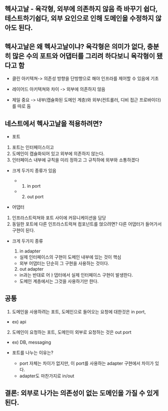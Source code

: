 ## 헥사고날 - 육각형, 외부에 의존하지 않음 즉 바꾸기 쉽다, 테스트하기쉽다, 외부 요인으로 인해 도메인을 수정하지 않아도 된다.

## 헥사고날은 왜 헥사고날이냐? 육각형은 의미가 없다, 충분히 많은 수의 포트와 어댑터를 그리려 하다보니 육각형이 됐다고 함


- 클린 아키텍쳐-> 의존성 방향을 단방향으로 해야 인프라를 제어할 수 있음에 기초

- 레이어드 아키텍쳐와 차이 -> 외부에 의존하지 않음

- 제일 중요 -> 내부(캡슐화된 도메인 계층)와 외부(컨트롤러, 디비 접근 프로바이더)를 따로 둠

## 네스트에서 헥사고날을 적용하려면?

- 포트
1. 포트는 인터페이스이고
2. 도메인이 캡슐화되어 있고 외부에 의존하지 않는다.
3. 인터페이스 내부에 규칙을 미리 정하고 그 규칙하에 외부와 소통하겠다 

- 크게 두가지 종류가 있음

  - 1. in port
  - 2. out port

- 어댑터
1. 인프라스트럭쳐와 포트 사이에 커뮤니케이션을 담당
2. 동일한 포트에 다른 인프라스트럭쳐 컴포넌트를 얹으려면? 다른 어댑터가 들어가서 구현이 된다.

- 크게 두가지 종류

  1. in adapter
    - 실제 인터페이스의 구현이 도메인 내부에 있는 것이 핵심
    - 외부 어댑터는 단순히 그 구현을 사용하는 것이다.

  2. out adapter
    - in과는 반대로 어ㅏ댑터에서 실제 인터페이스 구현이 발생한다.
    - 도메인 계층에서는 그것을 사용하기만 한다.
## 공통
 1. 도메인을 사용하려는 포트, 도메인으로 들어오는 요청에 대한것은 in port, 
  - ex) api
 2. 도메인이 요청하는 포트, 도메인이 외부로 요청하는 것은 out port
  - ex) DB, messaging

  - 포트를 나누는 이유는?
    - port 자체는 차이가 없지만, 이 port를 사용하는 adapter 구현에서 차이가 있다.
    - adapter도 마찬가지로 in/out

## 결론: 외부로 나가는 의존성이 없는 도메인을 가질 수 있게된다.

